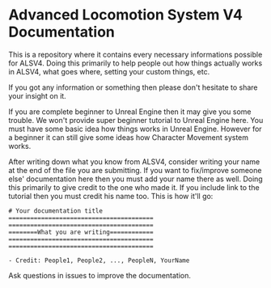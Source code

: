 # Advanced Locomotion System V4 Documentation

This is a repository where it contains every necessary informations possible for ALSV4. Doing this primarily to help people out how things actually works in ALSV4, what goes where, setting your custom things, etc.

If you got any information or something then please don't hesitate to share your insight on it.

If you are complete beginner to Unreal Engine then it may give you some trouble. We won't provide super beginner tutorial to Unreal Engine here. You must have some basic idea how things works in Unreal Engine. However for a beginner it can still give some ideas how Character Movement system works.

After writing down what you know from ALSV4, consider writing your name at the end of the file you are submitting. If you want to fix/improve someone else' documentation here then you must add your name there as well. Doing this primarily to give credit to the one who made it. If you include link to the tutorial then you must credit his name too. This is how it'll go:

```
# Your documentation title
========================================
========================================
========What you are writing============
========================================
========================================

- Credit: People1, People2, ..., PeopleN, YourName
```

Ask questions in issues to improve the documentation.
